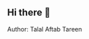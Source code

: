 ## Hi there 👋
Author: Talal Aftab Tareen
<br>
<!--
**talalaftab/talalaftab** is a ✨ _special_ ✨ repository because its `README.md` (this file) appears on your GitHub profile.

Here are some ideas to get you started:
Author: Talal Aftab Tareen
- 🔭 I’m currently working on ...
- 🌱 I’m currently learning ...
- 👯 I’m looking to collaborate on ...
- 🤔 I’m looking for help with ...
- 💬 Ask me about ...
- 📫 How to reach me: ...
- 😄 Pronouns: ...
- ⚡ Fun fact: ...
-->
